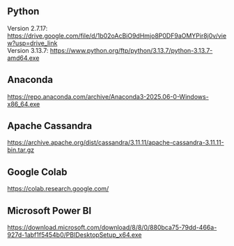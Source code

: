## Python
Version 2.7.17: https://drive.google.com/file/d/1b02oAcBiO9dHmjo8P0DF9aOMYPir8j0v/view?usp=drive_link <br>
Version 3.13.7: https://www.python.org/ftp/python/3.13.7/python-3.13.7-amd64.exe <br>
## Anaconda
https://repo.anaconda.com/archive/Anaconda3-2025.06-0-Windows-x86_64.exe
## Apache Cassandra
https://archive.apache.org/dist/cassandra/3.11.11/apache-cassandra-3.11.11-bin.tar.gz
## Google Colab
https://colab.research.google.com/
## Microsoft Power BI
https://download.microsoft.com/download/8/8/0/880bca75-79dd-466a-927d-1abf1f5454b0/PBIDesktopSetup_x64.exe

